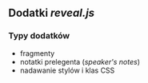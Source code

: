 ## Dodatki _reveal.js_


### Typy dodatków
* fragmenty
* notatki prelegenta (_speaker's notes_)
* nadawanie stylów i klas CSS